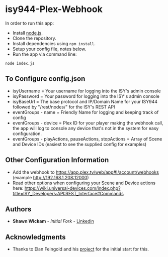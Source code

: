 # isy944-Plex-Webhook

In order to run this app:
 
- Install [node.js](https://nodejs.org/en/).
- Clone the repository.
- Install dependencies using `npm install`.
- Setup your config file, notes below.
- Run the app via command line: 

```
node index.js
```

## To Configure config.json
 
- isyUsername = Your username for logging into the ISY's admin console
- isyPassword = Your password for logging into the ISY's admin console
- isyBaseUrl = The base protocol and IP/Domain Name for your ISY944 followed by "/rest/nodes/" for the ISY's REST API
- eventGroups - name = Friendly Name for logging and keeping track of config
- eventGroups - device = Plex ID for your player making the webhook call, the app will log to console any device that's not in the system for easy configuration.
- eventGroups - playActions, pauseActions, stopActions = Array of Scene and Device IDs (easiest to see the supplied config for examples)
 
## Other Configuration Information
- Add the webhook to https://app.plex.tv/web/app#!/account/webhooks (example http://192.168.1.208:12000)
- Read other options when configuring your Scene and Device actions here: https://wiki.universal-devices.com/index.php?title=ISY_Developers:API:REST_Interface#Commands

## Authors

* **Shawn Wickam** - *Initial Fork* - [Linkedin](https://www.linkedin.com/in/shawn-wickam-aa127a6)

## Acknowledgments

* Thanks to Elan Feingold and his [project](https://github.com/plexinc/webhooks-home-automation) for the initial start for this.